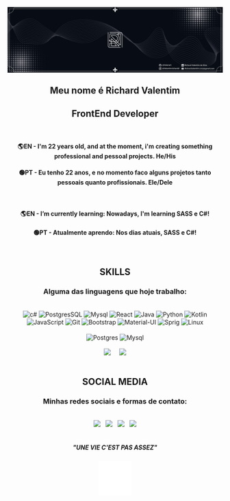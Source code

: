 <section>
<img align="center" alt="Badge-Main-README" src="https://raw.githubusercontent.com/Valenart/Contents-README/main/GitHub%20Badge%20Main.png">

<div align="center">
     <h1>Meu nome é Richard Valentim</h1>
     <h2>FrontEnd Developer</h2>
</div>

<br>

<div align="center">
     <h4>🌎EN - I'm 22 years old, and at the moment, i'm creating something professional and pessoal projects. He/His</h4>
     <h4>🟢PT - Eu tenho 22 anos, e no momento faco alguns projetos tanto pessoais quanto profissionais. Ele/Dele</h4> 
</div>
     
<br>  

<div align="center">     
     <h4>🌎EN - I’m currently learning: Nowadays, I'm learning SASS e C#!</h4>
     <h4>🟢PT - Atualmente aprendo: Nos dias atuais, SASS e C#!</h4>
</div>

<br>
 
<div  align="center">
     <h2>SKILLS</h2>
     <h3>Alguma das linguagens que hoje trabalho:</h3>
</div>

<br>

<div style="display: inline_block" align="center">
    <img align="center" alt="c#" src="https://img.shields.io/badge/C%23-239120?style=for-the-badge&logo=c-sharp&logoColor=white"/>
    <img align="center" alt="PostgresSQL" src="https://img.shields.io/badge/PostgreSQL-316192?style=for-the-badge&logo=postgresql&logoColor=white"/>
    <img align="center" alt="Mysql" src="https://img.shields.io/badge/MySQL-005C84?style=for-the-badge&logo=mysql&logoColor=white"/>
    <img align="center" alt="React" src="https://img.shields.io/badge/React-20232A?style=for-the-badge&logo=react&logoColor=61DAFB"/>
    <img align="center" alt="Java" src="https://img.shields.io/badge/Java-ED8B00?style=for-the-badge&logo=openjdk&logoColor=white"/> 
    <img align="center" alt="Python" src="https://img.shields.io/badge/Python-3776AB?style=for-the-badge&logo=python&logoColor=white"/>
    <img align="center" alt="Kotlin" src="https://img.shields.io/badge/Kotlin-0095D5?&style=for-the-badge&logo=kotlin&logoColor=white"/>
    <img align="center" alt="JavaScript" src="https://img.shields.io/badge/JavaScript-F7DF1E?style=for-the-badge&logo=javascript&logoColor=black"/>
    <img align="center" alt="Git" src="https://img.shields.io/badge/GIT-E44C30?style=for-the-badge&logo=git&logoColor=white"/>
    <img align="center" alt="Bootstrap" src="https://img.shields.io/badge/Bootstrap-563D7C?style=for-the-badge&logo=bootstrap&logoColor=white"/>
    <img align="center" alt="Material-UI" src="https://img.shields.io/badge/Material--UI-0081CB?style=for-the-badge&logo=material-ui&logoColor=white"/>
    <img align="center" alt="Sprig" src="https://img.shields.io/badge/Spring-6DB33F?style=for-the-badge&logo=spring&logoColor=white"/>
    <img align="center" alt="Linux" src="https://img.shields.io/badge/Linux-FCC624?style=for-the-badge&logo=linux&logoColor=black"/>
</div>

<br>

<div style="display: inline_block" align="center">      
       <img align="center" alt="Postgres" src="https://img.shields.io/badge/PostgreSQL-316192?style=for-the-badge&logo=postgresql&logoColor=white"/>
         <img align="center" alt="Mysql" src="https://img.shields.io/badge/MySQL-005C84?style=for-the-badge&logo=mysql&logoColor=white"/>
</div>

<br>

<div align="center">
       <img height="160em" src="https://github-readme-stats.vercel.app/api/top-langs/?username=valenart&theme=vue-dark&layout=donut&hide_border=false&count_private=false"/>
       &nbsp; &nbsp;
       <img height="160em" src="https://github-readme-stats.vercel.app/api?username=valenart&theme=vue-dark&show_icons=true&hide_border=false&count_private=false"/>
       

</div>

<br>

<div  align="center">
     <h2>SOCIAL MEDIA</h2>
     <h3>Minhas redes sociais e formas de contato:</h3>
</div>

<br>

<div style="display: inline_block" align="center">  
       <a href="https://instagram.com/r_valentims" target="_blank"><img src="https://img.shields.io/badge/-Instagram-%23E4405F?style=for-the-badge&logo=instagram&logoColor=white" target="_blank"></a>
     &nbsp;
       <a href = "mailto:richardvalentim.corp@gmail.com"><img src="https://img.shields.io/badge/-Gmail-%23333?style=for-the-badge&logo=gmail&logoColor=white" target="_blank"></a>
     &nbsp;
       <a href = "https://twitter.com/ValentimR3" target="_blank"><img src="https://img.shields.io/badge/Twitter-1DA1F2?style=for-the-badge&logo=twitter&logoColor=white" target="_blank"></a> 
     &nbsp;
       <a href = "https://www.linkedin.com/in/richard-valentim-da-silva-a9010923b/" target="_blank"><img src="https://img.shields.io/badge/LinkedIn-0077B5?style=for-the-badge&logo=linkedin&logoColor=white" target="_blank"></a>  
</div>   

<br>

<div align="center">
     <h5>"UNE VIE C'EST PAS ASSEZ"<h5>
     <img  alt="My-Logo-README" height="80" src="https://raw.githubusercontent.com/Valenart/Contents-README/main/My%20Logo%20White.png" align="center">
</div>
</section>
